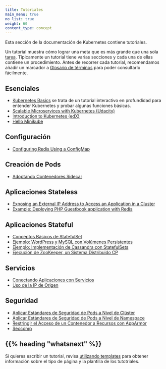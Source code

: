 ```yaml
---
title: Tutoriales
main_menu: true
no_list: true
weight: 60
content_type: concept
---
```


<!-- overview -->

Esta sección de la documentación de Kubernetes contiene tutoriales.

Un tutorial muestra cómo lograr una meta que es más grande que una sola
[tarea](/docs/tasks/). Típicamente un tutorial tiene varias secciones y cada
una de ellas contiene un procedimiento.
Antes de recorrer cada tutorial, recomendamos añadir un marcador a
[Glosario de términos](/docs/reference/glossary/) para poder consultarlo fácilmente.



<!-- body -->

## Esenciales

* [Kubernetes Basics](/docs/tutorials/kubernetes-basics/) se trata de un tutorial interactivo en profundidad para entender Kubernetes y probar algunas funciones básicas.
* [Scalable Microservices with Kubernetes (Udacity)](https://www.udacity.com/course/scalable-microservices-with-kubernetes--ud615)
* [Introduction to Kubernetes (edX)](https://www.edx.org/course/introduction-kubernetes-linuxfoundationx-lfs158x#)
* [Hello Minikube](/es/docs/tutorials/hello-minikube/)

## Configuración

* [Configuring Redis Using a ConfigMap](/docs/tutorials/configuration/configure-redis-using-configmap/)

## Creación de Pods

* [Adoptando Contenedores Sidecar](/docs/tutorials/configuration/pod-sidecar-containers/)

## Aplicaciones Stateless

* [Exposing an External IP Address to Access an Application in a Cluster](/docs/tutorials/stateless-application/expose-external-ip-address/)
* [Example: Deploying PHP Guestbook application with Redis](/docs/tutorials/stateless-application/guestbook/)

## Aplicaciones Stateful

* [Conceptos Básicos de StatefulSet](/docs/tutorials/stateful-application/basic-stateful-set/)
* [Ejemplo: WordPress y MySQL con Volúmenes Persistentes](/docs/tutorials/stateful-application/mysql-wordpress-persistent-volume/)
* [Ejemplo: Implementación de Cassandra con StatefulSets](/docs/tutorials/stateful-application/cassandra/)
* [Ejecución de ZooKeeper, un Sistema Distribuido CP](/docs/tutorials/stateful-application/zookeeper/)

## Servicios

* [Conectando Aplicaciones con Servicios](/docs/tutorials/services/connect-applications-service/)
* [Uso de la IP de Origen](/docs/tutorials/services/source-ip/)

## Seguridad

* [Aplicar Estándares de Seguridad de Pods a Nivel de Clúster](/docs/tutorials/security/cluster-level-pss/)
* [Aplicar Estándares de Seguridad de Pods a Nivel de Namespace](/docs/tutorials/security/ns-level-pss/)
* [Restringir el Acceso de un Contenedor a Recursos con AppArmor](/docs/tutorials/security/apparmor/)
* [Seccomp](/docs/tutorials/security/seccomp/)

## {{% heading "whatsnext" %}}

Si quieres escribir un tutorial, revisa [utilizando templates](/docs/home/contribute/page-templates/) para obtener información sobre el tipo de página y la plantilla de los tutotriales.
